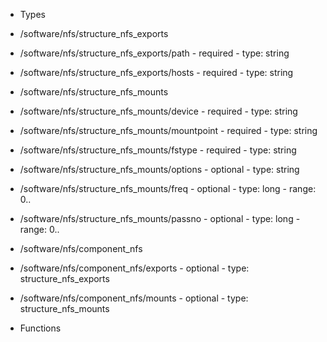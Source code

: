  - Types
  - /software/nfs/structure_nfs_exports
   - /software/nfs/structure_nfs_exports/path
    - required
    - type: string
   - /software/nfs/structure_nfs_exports/hosts
    - required
    - type: string
  - /software/nfs/structure_nfs_mounts
   - /software/nfs/structure_nfs_mounts/device
    - required
    - type: string
   - /software/nfs/structure_nfs_mounts/mountpoint
    - required
    - type: string
   - /software/nfs/structure_nfs_mounts/fstype
    - required
    - type: string
   - /software/nfs/structure_nfs_mounts/options
    - optional
    - type: string
   - /software/nfs/structure_nfs_mounts/freq
    - optional
    - type: long
    - range: 0..
   - /software/nfs/structure_nfs_mounts/passno
    - optional
    - type: long
    - range: 0..
  - /software/nfs/component_nfs
   - /software/nfs/component_nfs/exports
    - optional
    - type: structure_nfs_exports
   - /software/nfs/component_nfs/mounts
    - optional
    - type: structure_nfs_mounts

 - Functions
